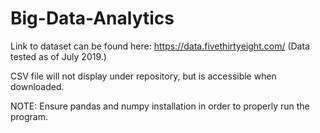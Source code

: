 # Big-Data-Analytics

Link to dataset can be found here: https://data.fivethirtyeight.com/ (Data tested as of July 2019.)

CSV file will not display under repository, but is accessible when downloaded.

NOTE: Ensure pandas and numpy installation in order to properly run the program.
